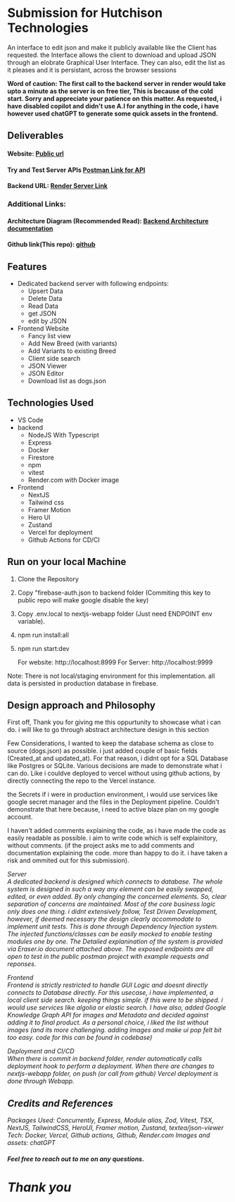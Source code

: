 # Submission for Hutchison Technologies

An interface to edit json and make it publicly available like the Client has requested. the Interface allows the client to download and upload JSON through an elobrate Graphical User Interface.
They can also, edit the list as it pleases and it is persistant, across the browser sessions

<b>Word of caution: The first call to the backend server in render would take upto a minute as the server is on free tier, This is because of the cold start. Sorry and appreciate your patience on this matter. 
As requested, i have disabled copilot and didn't use A.I for anything in the code, 
i have however used chatGPT to generate some quick assets in the frontend.</b>

## Deliverables
#### Website: [Public url](https://beautiful-dog-json-viewer.vercel.app/)
#### Try and Test Server APIs [Postman Link for API](https://www.postman.com/spaceflight-geoscientist-76942470/workspace/hutchison-demo/collection/38737874-ad483c2b-acfa-4b0d-8253-ff3513a8d8c0?action=share&source=copy-link&creator=38737874)
#### Backend URL: [Render Server Link](https://hutchi-dog-api.onrender.com)

### Additional Links:
#### Architecture Diagram (Recommended Read): [Backend Architecture documentation](https://app.eraser.io/workspace/pBmqYWQWZN5yXTyTuwG0?origin=share&elements=tuFS9kYQ1cJY24hzvMkp4w)
#### Github link(This repo): [github](https://github.com/sadhvikreddy/hutchi-dog-api)

## Features
<ul>
  <li>Dedicated backend server with following endpoints:<ul>
    <li>Upsert Data</li>
    <li>Delete Data</li>
    <li>Read Data</li>
    <li>get JSON</li>
    <li>edit by JSON</li>
  </ul></li>
  <li>Frontend Website<ul> 
  <li>Fancy list view</li>
    <li>Add New Breed (with variants)</li>
    <li>Add Variants to existing Breed</li>
    <li>Client side search</li>
    <li>JSON Viewer</li>
    <li>JSON Editor</li>
    <li>Download list as dogs.json</li>
  </ul></li>
</ul>

## Technologies Used

<ul>
  <li>VS Code</li>
  <li>backend<ul>
    <li>NodeJS With Typescript</li>
    <li>Express</li>
    <li>Docker</li>
    <li>Firestore</li>
    <li>npm</li>
    <li>vitest</li>
    <li>Render.com with Docker image</li>
  </ul></li>

  <li>Frontend<ul>
  <li>NextJS</li>
  <li>Tailwind css</li>
  <li>Framer Motion</li>
  <li>Hero UI</li>
  <li>Zustand</li>
  <li>Vercel for deployment</li>
  <li>Github Actions for CD/CI</li></ul></li>
</ul>

## Run on your local Machine

1) Clone the Repository
2) Copy "firebase-auth.json to backend folder (Commiting this key to public repo will make google disable the key)
3) Copy .env.local to nextjs-webapp folder (Just need ENDPOINT env variable).
4) npm run install:all
5) npm run start:dev

   For website: http://localhost:8999
   For Server: http://localhost:9999

Note: There is not local/staging environment for this implementation. all data is persisted in production database in firebase.

## Design approach and Philosophy

First off, Thank you for giving me this oppurtunity to showcase what i can do. i will like to go through abstract architecture design in this section


Few Considerations, I wanted to keep the database schema as close to source (dogs.json) as possible. i just added couple of basic fields (Created_at and updated_at). 
For that reason, i didnt opt for a SQL Database like Postgres or SQLite. Various decisions are made to demonstrate what i can do. Like i couldve deployed to vercel
without using github actions, by directly connecting the repo to the Vercel instance.

the Secrets if i were in production environment, i would use services like google secret manager and the files in the Deployment pipeline. Couldn't demonstrate that here 
because, i need to active blaze plan on my google account.

I haven't added comments explaining the code, as i have made the code as easily readable as possible. i aim to write code which is self explainitory, without comments. (if the project asks me to add comments and documentation explaining the code. more than happy to do it. i have taken a risk and ommited out for this submission).

<i>Server<i><br />
A dedicated backend is designed which connects to database. The whole system is designed in such a way any element can be easily swapped, edited, or even added. 
By only changing the concerned elements. So, clear separation of concerns are maintained. Most of the core business logic only does one thing. i didnt extensively follow,
Test Driven Development, however, if deemed necessary the design clearly accommodate to implement unit tests. This is done through Dependency Injection system.
The injected functions/classes can be easily mocked to enable testing modules one by one. The Detailed explanination of the system is provided via Eraser.io document attached above.
The exposed endpoints are all open to test in the public postman project with example requests and reponses.

<i>Frontend</i><br />
Frontend is strictly restricted to handle GUI Logic and doesnt directly connects to Database directly. 
For this usecase, i have implemented, a local client side search. keeping things simple. if this were to be shipped. i would use services like algolia or elastic search.
I have also, added Google Knowledge Graph API for images and Metadata and decided against adding it to final product. As a personal choice, 
i liked the list without images (and its more challenging. adding images and make ui pop felt bit too easy. code for this can be found in codebase)


<i>Deployment and CI/CD</i> <br />
When there is commit in backend folder, render automatically calls deployment hook to perform a deployment.
When there are changes to nextjs-webapp folder, on push (or call from github) Vercel deployment is done through Webapp.


## Credits and References

Packages Used: Concurrently, Express, Module alias, Zod, Vitest, TSX, NextJS, TailwindCSS, HeroUI, Framer motion, Zustand, textea/json-viewer
Tech: Docker, Vercel, Github actions, Github, Render.com
Images and assets: chatGPT

##### Feel free to reach out to me on any questions.
# Thank you
